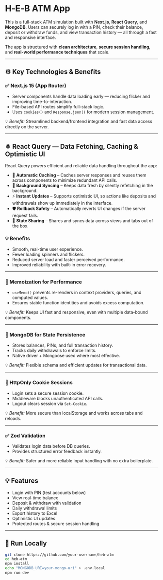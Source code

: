 # H‑E‑B ATM App

This is a full-stack ATM simulation built with **Next.js**, **React Query**, and **MongoDB**. Users can securely log in with a PIN, check their balance, deposit or withdraw funds, and view transaction history — all through a fast and responsive interface.

The app is structured with **clean architecture**, **secure session handling**, and **real-world performance techniques** that scale.

---

## ⚙️ Key Technologies & Benefits

### ✅ Next.js 15 (App Router)
- Server components handle data loading early — reducing flicker and improving time-to-interaction.
- File-based API routes simplify full-stack logic.
- Uses `cookies()` and `Response.json()` for modern session management.

💡 *Benefit:* Streamlined backend/frontend integration and fast data access directly on the server.

---

## ⚛️ React Query — Data Fetching, Caching & Optimistic UI

React Query powers efficient and reliable data handling throughout the app:

- 🔄 **Automatic Caching** – Caches server responses and reuses them across components to minimize redundant API calls.
- 🔁 **Background Syncing** – Keeps data fresh by silently refetching in the background.
- ⚡ **Instant Updates** – Supports optimistic UI, so actions like deposits and withdrawals show up immediately in the interface.
- 🛡️ **Rollback Safety** – Automatically reverts UI changes if the server request fails.
- 🔗 **State Sharing** – Shares and syncs data across views and tabs out of the box.

### 💡 Benefits
- Smooth, real-time user experience.
- Fewer loading spinners and flickers.
- Reduced server load and faster perceived performance.
- Improved reliability with built-in error recovery.


---

### 🧠 Memoization for Performance
- `useMemo()` prevents re-renders in context providers, queries, and computed values.
- Ensures stable function identities and avoids excess computation.

💡 *Benefit:* Keeps UI fast and responsive, even with multiple data-bound components.

---

### 🧾 MongoDB for State Persistence
- Stores balances, PINs, and full transaction history.
- Tracks daily withdrawals to enforce limits.
- Native driver + Mongoose used where most effective.

💡 *Benefit:* Flexible schema and efficient updates for transactional data.

---

### 🔐 HttpOnly Cookie Sessions
- Login sets a secure session cookie.
- Middleware blocks unauthenticated API calls.
- Logout clears session via `Set-Cookie`.

💡 *Benefit:* More secure than localStorage and works across tabs and reloads.

---

### ✅ Zod Validation
- Validates login data before DB queries.
- Provides structured error feedback instantly.

💡 *Benefit:* Safer and more reliable input handling with no extra boilerplate.

---

## 💡 Features

- Login with PIN (test accounts below)
- View real-time balance
- Deposit & withdraw with validation
- Daily withdrawal limits
- Export history to Excel
- Optimistic UI updates
- Protected routes & secure session handling

---

## 🧪 Run Locally

```bash
git clone https://github.com/your-username/heb-atm
cd heb-atm
npm install
echo "MONGODB_URI=your-mongo-uri" > .env.local
npm run dev
